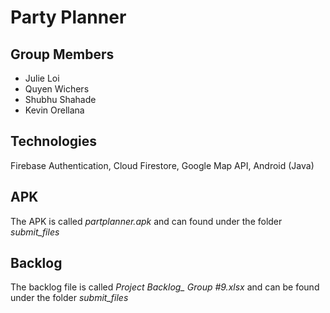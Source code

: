 # Party Planner
## Group Members
- Julie Loi
- Quyen Wichers 
- Shubhu Shahade
- Kevin Orellana
## Technologies
Firebase Authentication, Cloud Firestore, Google Map API, Android (Java)
## APK
The APK  is called *partplanner.apk* and can found under the folder *submit_files* 
## Backlog
The backlog file is called *Project Backlog_ Group #9.xlsx* and can be found under the folder *submit_files*